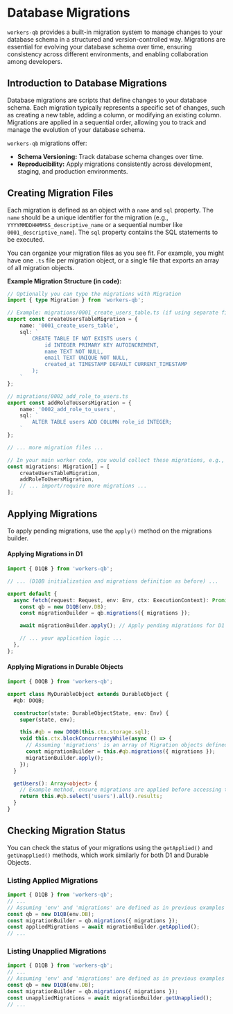# Database Migrations

`workers-qb` provides a built-in migration system to manage changes to your database schema in a structured and version-controlled way. Migrations are essential for evolving your database schema over time, ensuring consistency across different environments, and enabling collaboration among developers.

## Introduction to Database Migrations

Database migrations are scripts that define changes to your database schema. Each migration typically represents a specific set of changes, such as creating a new table, adding a column, or modifying an existing column. Migrations are applied in a sequential order, allowing you to track and manage the evolution of your database schema.

`workers-qb` migrations offer:

*   **Schema Versioning:** Track database schema changes over time.
*   **Reproducibility:** Apply migrations consistently across development, staging, and production environments.

## Creating Migration Files

Each migration is defined as an object with a `name` and `sql` property. The `name` should be a unique identifier for the migration (e.g., `YYYYMMDDHHMMSS_descriptive_name` or a sequential number like `0001_descriptive_name`). The `sql` property contains the SQL statements to be executed.

You can organize your migration files as you see fit. For example, you might have one `.ts` file per migration object, or a single file that exports an array of all migration objects.

**Example Migration Structure (in code):**

```typescript
// Optionally you can type the migrations with Migration
import { type Migration } from 'workers-qb';

// Example: migrations/0001_create_users_table.ts (if using separate files)
export const createUsersTableMigration = {
    name: '0001_create_users_table',
    sql: `
        CREATE TABLE IF NOT EXISTS users (
            id INTEGER PRIMARY KEY AUTOINCREMENT,
            name TEXT NOT NULL,
            email TEXT UNIQUE NOT NULL,
            created_at TIMESTAMP DEFAULT CURRENT_TIMESTAMP
        );
    `
};

// migrations/0002_add_role_to_users.ts
export const addRoleToUsersMigration = {
    name: '0002_add_role_to_users',
    sql: `
        ALTER TABLE users ADD COLUMN role_id INTEGER;
    `
};

// ... more migration files ...

// In your main worker code, you would collect these migrations, e.g.,
const migrations: Migration[] = [
    createUsersTableMigration,
    addRoleToUsersMigration,
    // ... import/require more migrations ...
];
```

## Applying Migrations

To apply pending migrations, use the `apply()` method on the migrations builder.

#### Applying Migrations in D1

```typescript
import { D1QB } from 'workers-qb';

// ... (D1QB initialization and migrations definition as before) ...

export default {
  async fetch(request: Request, env: Env, ctx: ExecutionContext): Promise<Response> {
    const qb = new D1QB(env.DB);
    const migrationBuilder = qb.migrations({ migrations });

    await migrationBuilder.apply(); // Apply pending migrations for D1

    // ... your application logic ...
  },
};
```

#### Applying Migrations in Durable Objects

```typescript
import { DOQB } from 'workers-qb';

export class MyDurableObject extends DurableObject {
  #qb: DOQB;

  constructor(state: DurableObjectState, env: Env) {
    super(state, env);

    this.#qb = new DOQB(this.ctx.storage.sql);
    void this.ctx.blockConcurrencyWhile(async () => {
      // Assuming 'migrations' is an array of Migration objects defined elsewhere
      const migrationBuilder = this.#qb.migrations({ migrations });
      migrationBuilder.apply();
    });
  }

  getUsers(): Array<object> {
    // Example method, ensure migrations are applied before accessing tables
    return this.#qb.select('users').all().results;
  }
}
```

## Checking Migration Status

You can check the status of your migrations using the `getApplied()` and `getUnapplied()` methods, which work similarly for both D1 and Durable Objects.

### Listing Applied Migrations

```typescript
import { D1QB } from 'workers-qb';
// ...
// Assuming 'env' and 'migrations' are defined as in previous examples
const qb = new D1QB(env.DB);
const migrationBuilder = qb.migrations({ migrations });
const appliedMigrations = await migrationBuilder.getApplied();
// ...
```

### Listing Unapplied Migrations

```typescript
import { D1QB } from 'workers-qb';
// ...
// Assuming 'env' and 'migrations' are defined as in previous examples
const qb = new D1QB(env.DB);
const migrationBuilder = qb.migrations({ migrations });
const unappliedMigrations = await migrationBuilder.getUnapplied();
// ...
```

